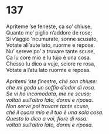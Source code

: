 # 137
  
Apriteme ’se feneste, ca so’ chiuse,  
Quanto me’ piglio n’addore de rose;  
Si v’aggio ’ncumurate, sonne scusato,  
Votate all’aute lato, ruorme e repose.  
Nu’ sereve po’ a truvare tante scuse,  
Ca lu core mio e lu tujo è una cosa.  
Chesso lu dico a vuje, sciore re rosa,  
Vòtate a l’atu lato ruorme e reposa.

*Apritemi ’ste finestre, ché son chiuse:  
che mi goda un soffio d’odor di rosa.  
Se vi ho incomodata, me ne scuso;  
voltati sull’altro lato, dormi e riposa.  
Non serve poi trovare tante scuse,  
ché il cuore mio e il tuo è una sola cosa.  
Questo lo dico a voi, fiore di rosa:  
voltati sull’altro lato, dormi e riposa.*


